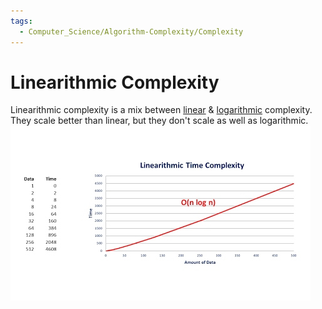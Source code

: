 ```yaml
---
tags:
  - Computer_Science/Algorithm-Complexity/Complexity
---
```

# Linearithmic Complexity
Linearithmic complexity is a mix between [linear](Linear-Complexity.md) & [logarithmic](Logarithmic-Complexity.md) complexity. They scale better than linear, but they don't scale as well as logarithmic.
![Linearithmic-Complexity-Graph](Linearithmic-Complexity-Graph.jpg)
